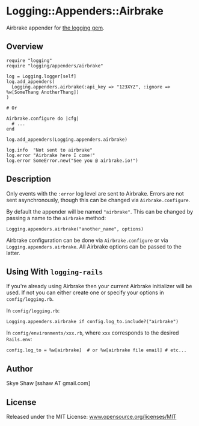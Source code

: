 # Logging::Appenders::Airbrake

Airbrake appender for [the logging gem](https://github.com/TwP/logging).

## Overview

    require "logging"
    require "logging/appenders/airbrake"

	log = Logging.logger[self]
	log.add_appenders(
	  Logging.appenders.airbrake(:api_key => "123XYZ", :ignore => %w[SomeThang AnotherThang])
    )

    # Or

    Airbrake.configure do |cfg|
      # ...
    end

	log.add_appenders(Logging.appenders.airbrake)
	
	log.info  "Not sent to airbrake"
	log.error "Airbrake here I come!"
	log.error SomeError.new("See you @ airbrake.io!")	

## Description

Only events with the `:error` log level are sent to Airbrake. Errors are not sent asynchronously,
though this can be changed via `Airbrake.configure`.

By default the appender  will be named `"airbrake"`. This can be changed by passing a name
to the `airbrake` method:

    Logging.appenders.airbrake("another_name", options)

Airbrake configuration can be done via `Airbrake.configure` or via `Logging.appenders.airbrake`. 
All Airbrake options can be passed to the latter.

## Using With `logging-rails`

If you're already using Airbrake then your current Airbrake initializer will be used.
If not you can either create one or specify your options in `config/logging.rb`.

In `config/logging.rb`:

	Logging.appenders.airbrake if config.log_to.include?("airbrake")

In `config/environments/xxx.rb`, where `xxx` corresponds to the desired `Rails.env`:

	config.log_to = %w[airbrake]  # or %w[airbrake file email] # etc...

## Author

Skye Shaw [sshaw AT gmail.com]

## License

Released under the MIT License: www.opensource.org/licenses/MIT
